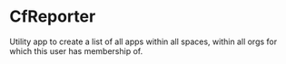 # CfReporter
Utility app to create a list of all apps within all spaces, within all orgs for which this user has membership of. 
